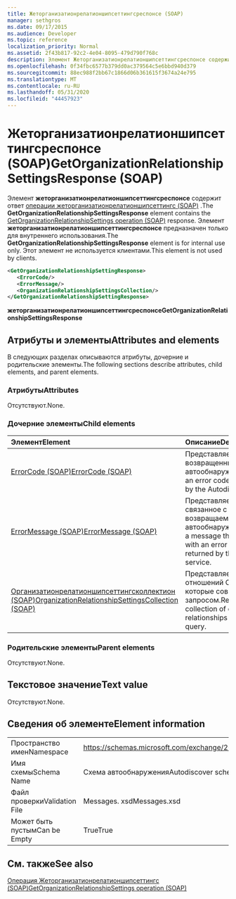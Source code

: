 ```yaml
---
title: Жеторганизатионрелатионшипсеттингсреспонсе (SOAP)
manager: sethgros
ms.date: 09/17/2015
ms.audience: Developer
ms.topic: reference
localization_priority: Normal
ms.assetid: 2f43b817-92c2-4e04-8095-479d790f768c
description: Элемент Жеторганизатионрелатионшипсеттингсреспонсе содержит ответ операции Жеторганизатионрелатионшипсеттингс (SOAP). Элемент Жеторганизатионрелатионшипсеттингсреспонсе предназначен только для внутреннего использования. Этот элемент не используется клиентами.
ms.openlocfilehash: 0f34fbc6577b379dd0ac379564c5e6bbd940d379
ms.sourcegitcommit: 88ec988f2bb67c1866d06b361615f3674a24e795
ms.translationtype: MT
ms.contentlocale: ru-RU
ms.lasthandoff: 05/31/2020
ms.locfileid: "44457923"
---
```

# <a name="getorganizationrelationshipsettingsresponse-soap"></a><span data-ttu-id="2fb16-105">Жеторганизатионрелатионшипсеттингсреспонсе (SOAP)</span><span class="sxs-lookup"><span data-stu-id="2fb16-105">GetOrganizationRelationshipSettingsResponse (SOAP)</span></span>

<span data-ttu-id="2fb16-106">Элемент **жеторганизатионрелатионшипсеттингсреспонсе** содержит ответ [операции жеторганизатионрелатионшипсеттингс (SOAP)](getorganizationrelationshipsettings-operation-soap.md) .</span><span class="sxs-lookup"><span data-stu-id="2fb16-106">The **GetOrganizationRelationshipSettingsResponse** element contains the [GetOrganizationRelationshipSettings operation (SOAP)](getorganizationrelationshipsettings-operation-soap.md) response.</span></span> <span data-ttu-id="2fb16-107">Элемент **жеторганизатионрелатионшипсеттингсреспонсе** предназначен только для внутреннего использования.</span><span class="sxs-lookup"><span data-stu-id="2fb16-107">The **GetOrganizationRelationshipSettingsResponse** element is for internal use only.</span></span> <span data-ttu-id="2fb16-108">Этот элемент не используется клиентами.</span><span class="sxs-lookup"><span data-stu-id="2fb16-108">This element is not used by clients.</span></span> 
  
```XML
<GetOrganizationRelationshipSettingResponse>
   <ErrorCode/>
   <ErrorMessage/>
   <OrganizationRelationshipSettingsCollection/>
</GetOrganizationRelationshipSettingResponse>
```

 <span data-ttu-id="2fb16-109">**жеторганизатионрелатионшипсеттингсреспонсе**</span><span class="sxs-lookup"><span data-stu-id="2fb16-109">**GetOrganizationRelationshipSettingsResponse**</span></span>
## <a name="attributes-and-elements"></a><span data-ttu-id="2fb16-110">Атрибуты и элементы</span><span class="sxs-lookup"><span data-stu-id="2fb16-110">Attributes and elements</span></span>

<span data-ttu-id="2fb16-111">В следующих разделах описываются атрибуты, дочерние и родительские элементы.</span><span class="sxs-lookup"><span data-stu-id="2fb16-111">The following sections describe attributes, child elements, and parent elements.</span></span>
  
### <a name="attributes"></a><span data-ttu-id="2fb16-112">Атрибуты</span><span class="sxs-lookup"><span data-stu-id="2fb16-112">Attributes</span></span>

<span data-ttu-id="2fb16-113">Отсутствуют.</span><span class="sxs-lookup"><span data-stu-id="2fb16-113">None.</span></span>
  
### <a name="child-elements"></a><span data-ttu-id="2fb16-114">Дочерние элементы</span><span class="sxs-lookup"><span data-stu-id="2fb16-114">Child elements</span></span>

|<span data-ttu-id="2fb16-115">**Элемент**</span><span class="sxs-lookup"><span data-stu-id="2fb16-115">**Element**</span></span>|<span data-ttu-id="2fb16-116">**Описание**</span><span class="sxs-lookup"><span data-stu-id="2fb16-116">**Description**</span></span>|
|:-----|:-----|
|[<span data-ttu-id="2fb16-117">ErrorCode (SOAP)</span><span class="sxs-lookup"><span data-stu-id="2fb16-117">ErrorCode (SOAP)</span></span>](errorcode-soap.md) <br/> |<span data-ttu-id="2fb16-118">Представляет код ошибки, возвращенный службой автообнаружения.</span><span class="sxs-lookup"><span data-stu-id="2fb16-118">Represents an error code that is returned by the Autodiscover service.</span></span>  <br/> |
|[<span data-ttu-id="2fb16-119">ErrorMessage (SOAP)</span><span class="sxs-lookup"><span data-stu-id="2fb16-119">ErrorMessage (SOAP)</span></span>](errormessage-soap.md) <br/> |<span data-ttu-id="2fb16-120">Представляет сообщение, связанное с кодом ошибки, возвращаемым службой автообнаружения.</span><span class="sxs-lookup"><span data-stu-id="2fb16-120">Represents a message that is associated with an error code that is returned by the Autodiscover service.</span></span>  <br/> |
|[<span data-ttu-id="2fb16-121">Организатионрелатионшипсеттингсколлектион (SOAP)</span><span class="sxs-lookup"><span data-stu-id="2fb16-121">OrganizationRelationshipSettingsCollection (SOAP)</span></span>](organizationrelationshipsettingscollection-soap.md) <br/> |<span data-ttu-id="2fb16-122">Представляет коллекцию отношений Организации, которые совпадают с запросом.</span><span class="sxs-lookup"><span data-stu-id="2fb16-122">Represents a collection of organization relationships that match the query.</span></span>  <br/> |
   
### <a name="parent-elements"></a><span data-ttu-id="2fb16-123">Родительские элементы</span><span class="sxs-lookup"><span data-stu-id="2fb16-123">Parent elements</span></span>

<span data-ttu-id="2fb16-124">Отсутствуют.</span><span class="sxs-lookup"><span data-stu-id="2fb16-124">None.</span></span>
  
## <a name="text-value"></a><span data-ttu-id="2fb16-125">Текстовое значение</span><span class="sxs-lookup"><span data-stu-id="2fb16-125">Text value</span></span>

<span data-ttu-id="2fb16-126">Отсутствуют.</span><span class="sxs-lookup"><span data-stu-id="2fb16-126">None.</span></span>
  
## <a name="element-information"></a><span data-ttu-id="2fb16-127">Сведения об элементе</span><span class="sxs-lookup"><span data-stu-id="2fb16-127">Element information</span></span>

|||
|:-----|:-----|
|<span data-ttu-id="2fb16-128">Пространство имен</span><span class="sxs-lookup"><span data-stu-id="2fb16-128">Namespace</span></span>  <br/> |https://schemas.microsoft.com/exchange/2010/Autodiscover  <br/> |
|<span data-ttu-id="2fb16-129">Имя схемы</span><span class="sxs-lookup"><span data-stu-id="2fb16-129">Schema Name</span></span>  <br/> |<span data-ttu-id="2fb16-130">Схема автообнаружения</span><span class="sxs-lookup"><span data-stu-id="2fb16-130">Autodiscover schema</span></span>  <br/> |
|<span data-ttu-id="2fb16-131">Файл проверки</span><span class="sxs-lookup"><span data-stu-id="2fb16-131">Validation File</span></span>  <br/> |<span data-ttu-id="2fb16-132">Messages. xsd</span><span class="sxs-lookup"><span data-stu-id="2fb16-132">Messages.xsd</span></span>  <br/> |
|<span data-ttu-id="2fb16-133">Может быть пустым</span><span class="sxs-lookup"><span data-stu-id="2fb16-133">Can be Empty</span></span>  <br/> |<span data-ttu-id="2fb16-134">True</span><span class="sxs-lookup"><span data-stu-id="2fb16-134">True</span></span>  <br/> |
   
## <a name="see-also"></a><span data-ttu-id="2fb16-135">См. также</span><span class="sxs-lookup"><span data-stu-id="2fb16-135">See also</span></span>



[<span data-ttu-id="2fb16-136">Операция Жеторганизатионрелатионшипсеттингс (SOAP)</span><span class="sxs-lookup"><span data-stu-id="2fb16-136">GetOrganizationRelationshipSettings operation (SOAP)</span></span>](getorganizationrelationshipsettings-operation-soap.md)

